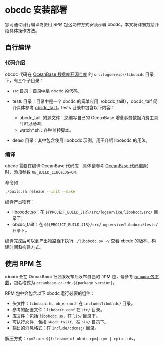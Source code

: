 # obcdc 安装部署

您可通过自行编译或使用 RPM 包这两种方式安装部署 obcdc，本文将详细为您介绍具体操作方法。

## 自行编译

### 代码介绍

obcdc 代码在 [OceanBase 数据库开源仓库](https://github.com/oceanbase/oceanbase) 的 `src/logservice/libobcdc` 目录下，有三个子目录：

* src 目录：目录中是 obcdc 的代码。
* tests 目录：目录中是一个 obcdc 的简单应用（obcdc_tailf），obcdc_taif 简介具体参考 [obcdc_tailf](3.obcdc_tailf.md)。tests 目录中包含以下内容：

  * obcdc_tailf 的源文件：您编写自己的 OceanBase 增量事务数据消费工具时可以参考。
  * watch\*.sh：各种监控脚本。

* demo 目录：其中包含使用 libobcdc 示例，用于介绍 libobcdc 的用法。

### 编译

obcdc 需要在编译 OceanBase 代码库（具体请参考 [OceanBase 代码编译](https://github.com/oceanbase/oceanbase/blob/master/README-CN.md#%E5%A6%82%E4%BD%95%E6%9E%84%E5%BB%BA)）时，添加参数 `OB_BUILD_LIBOBLOG=ON`。

命令如：

```bash
./build.sh release --init --make
```

编译产出物有：

* libobcdc.so：在 `${PROJECT_BUILD_DIR}/src/logservice/libobcdc/src/` 目录下。
* obcdc_tailf：在 `$${PROJECT_BUILD_DIR}/src/logservice/libobcdc/tests/` 目录下。

编译完成后可以到产出物路径下执行 `./libobcdc.so -v` 查看 obcdc 的版本、构建时间和构建方式。

## 使用 RPM 包

obcdc 会在 OceanBase 社区版发布后发布自己的 RPM 包，请参考 [release 包下载](https://github.com/oceanbase/oceanbase/releases)，包名格式为 `oceanbase-ce-cdc-${package_version}`。

RPM 包中会包含以下 obcdc 运行必要的组件：

* 头文件：`libobcdc.h`、`ob_errno.h` 在 `include/libobcdc/` 目录。
* 参考的配置文件：`libobcdc.conf` 在 `etc/` 目录。
* 库文件：包括 `libobcdc.so`，在 `lib/` 目录下。
* 可执行文件：包括 `obcdc_tailf`，在 `bin/` 目录下。
* 输出的消息格式：在 `Include/cdcmsg/` 目录。

解压方式：`rpm2cpio ${filename_of_obcdc_rpm}.rpm | cpio -idv`。

